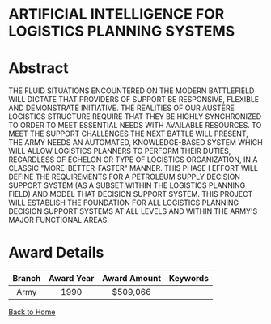 
ARTIFICIAL INTELLIGENCE FOR LOGISTICS PLANNING SYSTEMS
======================================================

# Abstract


THE FLUID SITUATIONS ENCOUNTERED ON THE MODERN BATTLEFIELD WILL DICTATE THAT PROVIDERS OF SUPPORT BE RESPONSIVE, FLEXIBLE AND DEMONSTRATE INITIATIVE. THE REALITIES OF OUR AUSTERE LOGISTICS STRUCTURE REQUIRE THAT THEY BE HIGHLY SYNCHRONIZED TO ORDER TO MEET ESSENTIAL NEEDS WITH AVAILABLE RESOURCES. TO MEET THE SUPPORT CHALLENGES THE NEXT BATTLE WILL PRESENT, THE ARMY NEEDS AN AUTOMATED, KNOWLEDGE-BASED SYSTEM WHICH WILL ALLOW LOGISTICS PLANNERS TO PERFORM THEIR DUTIES, REGARDLESS OF ECHELON OR TYPE OF LOGISTICS ORGANIZATION, IN A CLASSIC "MORE-BETTER-FASTER" MANNER. THIS PHASE I EFFORT WILL DEFINE THE REQUIREMENTS FOR A PETROLEUM SUPPLY DECISION SUPPORT SYSTEM (AS A SUBSET WITHIN THE LOGISTICS PLANNING FIELD) AND MODEL THAT DECISION SUPPORT SYSTEM. THIS PROJECT WILL ESTABLISH THE FOUNDATION FOR ALL LOGISTICS PLANNING DECISION SUPPORT SYSTEMS AT ALL LEVELS AND WITHIN THE ARMY'S MAJOR FUNCTIONAL AREAS.  

# Award Details

|Branch|Award Year|Award Amount|Keywords|
| :---: | :---: | :---: | :---: |
|Army|1990|$509,066||
  
  


[Back to Home](https://github.com/chrischow/dod_sbir_awards/CC/#930)
